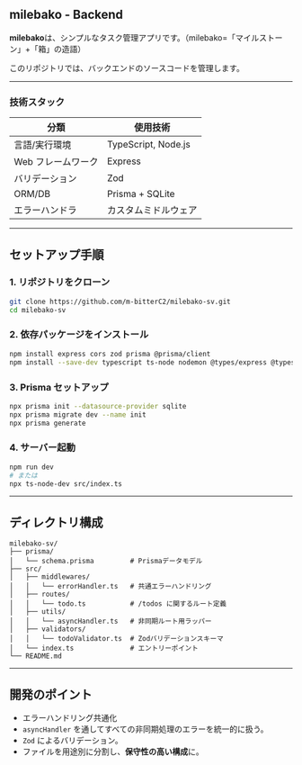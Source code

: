 ## milebako - Backend

**milebako**は、シンプルなタスク管理アプリです。（milebako=「マイルストーン」+「箱」の造語）

このリポジトリでは、バックエンドのソースコードを管理します。

---

### 技術スタック

| 分類               | 使用技術             |
| ------------------ | -------------------- |
| 言語/実行環境      | TypeScript, Node.js  |
| Web フレームワーク | Express              |
| バリデーション     | Zod                  |
| ORM/DB             | Prisma + SQLite      |
| エラーハンドラ     | カスタムミドルウェア |

---

## セットアップ手順

### 1. リポジトリをクローン

```bash
git clone https://github.com/m-bitterC2/milebako-sv.git
cd milebako-sv
```

### 2. 依存パッケージをインストール

```bash
npm install express cors zod prisma @prisma/client
npm install --save-dev typescript ts-node nodemon @types/express @types/cors @types/node
```

### 3. Prisma セットアップ

```bash
npx prisma init --datasource-provider sqlite
npx prisma migrate dev --name init
npx prisma generate
```

### 4. サーバー起動

```bash
npm run dev
# または
npx ts-node-dev src/index.ts
```

---

## ディレクトリ構成

```
milebako-sv/
├── prisma/
│   └── schema.prisma         # Prismaデータモデル
├── src/
│   ├── middlewares/
│   │   └── errorHandler.ts   # 共通エラーハンドリング
│   ├── routes/
│   │   └── todo.ts           # /todos に関するルート定義
│   ├── utils/
│   │   └── asyncHandler.ts   # 非同期ルート用ラッパー
│   ├── validators/
│   │   └── todoValidator.ts  # Zodバリデーションスキーマ
│   └── index.ts              # エントリーポイント
└── README.md
```

---

## 開発のポイント

- エラーハンドリング共通化
- `asyncHandler` を通してすべての非同期処理のエラーを統一的に扱う。
- `Zod` によるバリデーション。
- ファイルを用途別に分割し、**保守性の高い構成**に。
